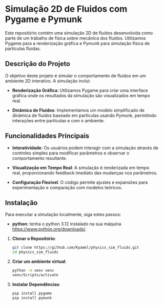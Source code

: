 # Simulação 2D de Fluidos com Pygame e Pymunk

Este repositório contém uma simulação 2D de fluidos desenvolvida como parte de um trabalho de física sobre mecânica dos fluidos. Utilizamos Pygame para a renderização gráfica e Pymunk para simulação física de partículas fluidas.

## Descrição do Projeto

O objetivo deste projeto é simular o comportamento de fluidos em um ambiente 2D interativo. A simulação inclui:

- **Renderização Gráfica**: Utilizamos Pygame para criar uma interface gráfica onde os resultados da simulação são visualizados em tempo real.
  
- **Dinâmica de Fluidos**: Implementamos um modelo simplificado de dinâmica de fluidos baseado em partículas usando Pymunk, permitindo interações entre partículas e com o ambiente.

## Funcionalidades Principais

- **Interatividade**: Os usuários podem interagir com a simulação através de controles simples para modificar parâmetros e observar o comportamento resultante.

- **Visualização em Tempo Real**: A simulação é renderizada em tempo real, proporcionando feedback imediato das mudanças nos parâmetros.

- **Configuração Flexível**: O código permite ajustes e expansões para experimentação e comparação com modelos teóricos.

## Instalação

Para executar a simulação localmente, siga estes passos:
- **python**: tenha o python 3.12 instalado na sua máquina https://www.python.org/downloads/.

1. **Clonar o Repositório**:
   ```bash
   git clone https://github.com/Kyamel/physics_sim_fluids.git
   cd physics_sim_fluids

2. **Criar um ambiente virtual**:
   ```bash
   python -m venv venv
   venv/Scripts/activate

3. **Instalar Dependências**:
   ```bash
   pip install pygame
   pip install pymunk